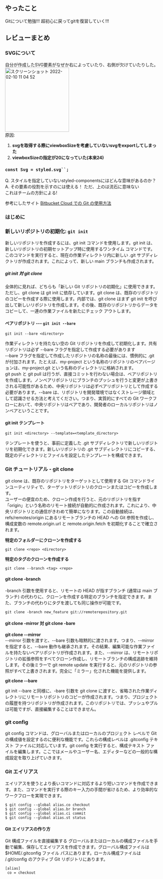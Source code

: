## やったこと
Gitについて勉強!!!
超初心に戻ってgitを復習していく!!!

## レビューまとめ
### SVGについて
自分が作成したSVG要素がなぜか右によっていたり、右側が欠けていたりした。  
<img width="210" alt="スクリーンショット 2022-02-10 11 04 52" src="https://user-images.githubusercontent.com/78260526/153323184-a173f935-7272-42e4-aef5-abacda62dd25.png">    
原因: 
1. **svgを取得する際にviewboxSizeを考慮していないsvgをexportしてしまった**
2. **viewboxSizeの指定が20になっていた(本来24)**

### `const Svg = styled.svg``;`
Q. スタイルを指定していないstyled-componentsにはどんな意味があるのか？  
A. その要素の役割を示すのには使える！ ただ、上のは流石に意味ない  
  これはチームの方針による!


参考にしたサイト [Bitbucket Cloud での Git の使用方法](https://www.atlassian.com/ja/git/tutorials/what-is-version-control)  
### はじめに
### 新しいリポジトリの初期化: `git init`
新しいリポジトリを作成するには、git init コマンドを使用します。git init は、新しいリポジトリの初期セットアップ時に使用するワンタイム コマンドです。このコマンドを実行すると、現在の作業ディレクトリ内に新しい .git サブディレクトリが作成されます。これによって、新しい main ブランチも作成されます。  

##### git init 対 git clone
全体的に見れば、どちらも「新しい Git リポジトリの初期化」に使用できます。ただし、git clone は git init に依存しています。git clone は、既存のリポジトリのコピーを作成する際に使用します。内部では、git clone はまず git init を呼び出して新しいリポジトリを作成します。その後、既存のリポジトリからデータをコピーして、一連の作業ファイルを新たにチェック アウトします。  

#### ベアリポジトリ --- `git init --bare`
```
git init --bare <directory>
```

作業ディレクトリを持たない空の Git リポジトリを作成して初期化します。共有リポジトリは必ず --bare フラグを指定して作成する必要があります  
--bare フラグを指定して作成したリポジトリの名称の最後には、慣例的に .git が付加されます。たとえば、my-project という名称のリポジトリのベアバージョンは、my-project.git という名称のディレクトリに格納されます。  
git push と git pull は行うが、直接コミットを行わない場合は、ベアリポジトリを作成します。ノンベアリポジトリにブランチのプッシュを行うと変更が上書きされる可能性があるため、中央リポジトリは必ずベアリポジトリとして作成する必要があります。--bare は、リポジトリを開発環境ではなくストレージ領域として認識させる方法と考えてください。つまり、実質的にすべての Git ワークフローにおいて、中央リポジトリはベアであり、開発者のローカルリポジトリはノンベアということです。  

#### git init テンプレート
```
git init <directory> --template=<template_directory>
```

テンプレートを使うと、事前に定義した .git サブディレクトリで新しいリポジトリを初期化できます。新しいリポジトリの .git サブディレクトリにコピーする、既定のディレクトリとファイルを設定したテンプレートを構成できます。  

### Git チュートリアル - git clone
git clone は、既存のリポジトリをターゲットとして使用する Git コマンドラインユーティリティで、ターゲットリポジトリのクローンまたはコピーを作成します。  
ユーザーの便宜のため、クローン作成を行うと、元のリポジトリを指す「origin」という名称のリモート接続が自動的に作成されます。これにより、中央リポジトリとの通信がきわめて簡単になります。この自動接続は、refs/remotes/origin にあるリモートブランチの HEAD への Git 参照を作成し、構成変数の remote.origin.url と remote.origin.fetch を初期化することで確立されます。  

**特定のフォルダーにクローンを作成する**  
```
git clone <repo> <directory>
```

**特定のタグのクローンを作成する**  
```
git clone --branch <tag> <repo>
```

#### git clone -branch
-branch 引数を使用すると、リモートの HEAD が指すブランチ (通常は main ブランチ) の代わりに、クローンを作成する特定のブランチを指定できます。また、ブランチの代わりにタグを渡しても同じ操作が可能です。  
```
git clone -branch new_feature git://remoterepository.git
```

#### git clone -mirror 対 git clone -bare
**git clone --mirror**  
--mirror 引数を渡すと、--bare 引数も暗黙的に渡されます。つまり、--mirror を指定すると、--bare 動作も継承されます。その結果、編集可能な作業ファイルを持たないベアリポジトリが作成されます。また、--mirror は、リモートリポジトリの拡張参照をすべてクローン作成し、リモートブランチの構成追跡を維持します。その後ミラーで git remote update を実行すると、元のリポジトリの参照がすべて上書きされます。完全に「ミラー」化された機能を提供します。  

**git clone --bare**  

git init --bare と同様に、-bare 引数を git clone に渡すと、省略された作業ディレクトリにリモートリポジトリのコピーが作成されます。つまり、プロジェクトの履歴を持つリポジトリが作成されます。このリポジトリでは、プッシュやプルは可能ですが、直接編集することはできません。  

### git config
git config コマンドは、グローバルまたはローカルのプロジェクト レベルで Git の構成値を設定するのに便利な機能です。これらの構成レベルは .gitconfig テキスト ファイルに対応しています。git config を実行すると、構成テキスト ファイルを編集します。ここではメールやユーザー名、エディターなどの一般的な構成設定を取り上げていきます。  

### Git エイリアス
エイリアスを使うとより長いコマンドに対応するより短いコマンドを作成できます。また、コマンドを実行する際のキー入力の手間が省けるため、より効率的なワークフローを実現できます。  

```
$ git config --global alias.co checkout
$ git config --global alias.br branch
$ git config --global alias.ci commit
$ git config --global alias.st status
```

#### Git エイリアスの作り方
Git 構成ファイルを直接編集する
グローバルまたはローカルの構成ファイルを手動で編集、保存してエイリアスを作成できます。グローバル構成ファイルは $HOME/.gitconfig ファイル パスにあります。ローカル構成ファイルは /.git/config のアクティブ Git リポジトリにあります。  

```
[alias]
 co = checkout
```









